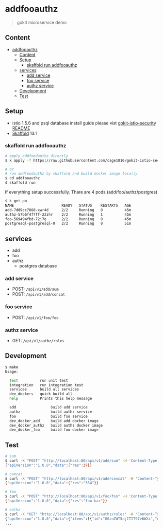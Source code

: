 # addfooauthz
> gokit microservice demo

## Content
- [addfooauthz](#addfooauthz)
  - [Content](#content)
  - [Setup](#setup)
    - [skaffold run addfooauthz](#skaffold-run-addfooauthz)
  - [services](#services)
    - [add service](#add-service)
    - [foo service](#foo-service)
    - [authz service](#authz-service)
  - [Development](#development)
  - [Test](#test)

## Setup

- istio 1.5.6 and psql database install guide please vist [gokit-istio-security README](../README.md)
- [Skaffold](https://skaffold.dev/) 13.1

### skaffold run addfooauthz

```bash
# apply addfoodauthz directly
$ k apply -f https://raw.githubusercontent.com/cage1016/gokit-istio-security/master/addfooauthz/deployments/k8s/addfooauthz-all.yaml

# or
# run addfoodauthz by skaffold and build docker image locally
$ cd addfooauthz
$ skaffold run
```

If everything setup successfully. Thare are 4 pods (add/foo/authz/postgres)

```bash
$ k get po
NAME                      READY   STATUS    RESTARTS   AGE
add-7d89cc7868-xwr4d      2/2     Running   0          45m
authz-57b6f4f7ff-22zhr    2/2     Running   1          45m
foo-569494fbd-72j7g       2/2     Running   0          45m
postgresql-postgresql-0   2/2     Running   0          51m
```

## services
- add
- foo
- authz
  - postgres database

### add service

- POST: `/api/v1/add/sum`
- POST: `/api/v1/add/concat`

### foo service

- POST: `/api/v1/foo/foo`

### authz service

- GET: `/api/v1/authz/roles`


## Development

```bash
$ make
Usage: 

  test          run unit test
  integration   run integration test
  services      build all services
  dev_dockers   quick build all
  help          Prints this help message

  add                build add service
  authz              build authz service
  foo                build foo service
  dev_docker_add     build add docker image
  dev_docker_authz   build authz docker image
  dev_docker_foo     build foo docker image
```

## Test

```bash
# sum
$ curl -X "POST" "http://localhost:80/api/v1/add/sum" -H 'Content-Type: application/json' -d '{ "a": 3, "b": 34}'
{"apiVersion":"1.0.0","data":{"res":37}}

# concat
$ curl -X "POST" "http://localhost:80/api/v1/add/concat" -H 'Content-Type: application/json' -d '{ "a": "3", "b": "34"}'
{"apiVersion":"1.0.0","data":{"res":"334"}}

# foo
$ curl -X "POST" "http://localhost:80/api/v1/foo/foo" -H 'Content-Type: application/json' -d '{ "s": "foo"}'
{"apiVersion":"1.0.0","data":{"res":"foo bar"}}

# authz
$ curl -X "GET" "http://localhost:80/api/v1/authz/roles" -H 'Content-Type: application/json'
{"apiVersion":"1.0.0","data":{"items":[{"id":"G0znZWT5ajITIT97v6WXi","name":"owner","role_permissions":[{"id":"2ZaY1E3vLYs09yHgUgmeH","resource":
...
```